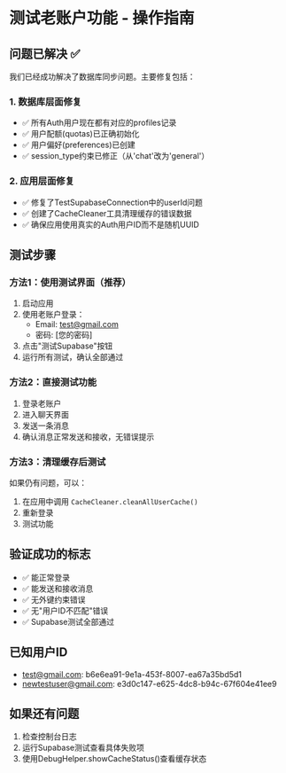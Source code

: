 # 测试老账户功能 - 操作指南

## 问题已解决 ✅

我们已经成功解决了数据库同步问题。主要修复包括：

### 1. 数据库层面修复
- ✅ 所有Auth用户现在都有对应的profiles记录
- ✅ 用户配额(quotas)已正确初始化
- ✅ 用户偏好(preferences)已创建
- ✅ session_type约束已修正（从'chat'改为'general'）

### 2. 应用层面修复
- ✅ 修复了TestSupabaseConnection中的userId问题
- ✅ 创建了CacheCleaner工具清理缓存的错误数据
- ✅ 确保应用使用真实的Auth用户ID而不是随机UUID

## 测试步骤

### 方法1：使用测试界面（推荐）
1. 启动应用
2. 使用老账户登录：
   - Email: test@gmail.com
   - 密码: [您的密码]
3. 点击"测试Supabase"按钮
4. 运行所有测试，确认全部通过

### 方法2：直接测试功能
1. 登录老账户
2. 进入聊天界面
3. 发送一条消息
4. 确认消息正常发送和接收，无错误提示

### 方法3：清理缓存后测试
如果仍有问题，可以：
1. 在应用中调用 `CacheCleaner.cleanAllUserCache()`
2. 重新登录
3. 测试功能

## 验证成功的标志
- ✅ 能正常登录
- ✅ 能发送和接收消息
- ✅ 无外键约束错误
- ✅ 无"用户ID不匹配"错误
- ✅ Supabase测试全部通过

## 已知用户ID
- test@gmail.com: b6e6ea91-9e1a-453f-8007-ea67a35bd5d1
- newtestuser@gmail.com: e3d0c147-e625-4dc8-b94c-67f604e41ee9

## 如果还有问题
1. 检查控制台日志
2. 运行Supabase测试查看具体失败项
3. 使用DebugHelper.showCacheStatus()查看缓存状态